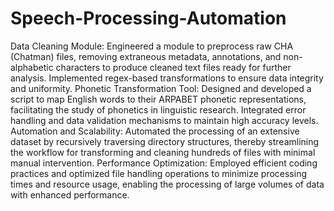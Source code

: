 # Speech-Processing-Automation

Data Cleaning Module: Engineered a module to preprocess raw CHA (Chatman) files, removing extraneous metadata, annotations, and non-alphabetic characters to produce cleaned text files ready for further analysis. Implemented regex-based transformations to ensure data integrity and uniformity.
Phonetic Transformation Tool: Designed and developed a script to map English words to their ARPABET phonetic representations, facilitating the study of phonetics in linguistic research. Integrated error handling and data validation mechanisms to maintain high accuracy levels.
Automation and Scalability: Automated the processing of an extensive dataset by recursively traversing directory structures, thereby streamlining the workflow for transforming and cleaning hundreds of files with minimal manual intervention.
Performance Optimization: Employed efficient coding practices and optimized file handling operations to minimize processing times and resource usage, enabling the processing of large volumes of data with enhanced performance.
